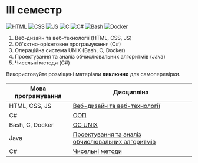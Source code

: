# III семестр

[![HTML](https://img.shields.io/badge/HTML-DD4A25?style=for-the-badge&logo=html5&logoColor=white)](#)
[![CSS](https://img.shields.io/badge/CSS-254ADD?style=for-the-badge&logo=css3&logoColor=white)](#)
[![JS](https://img.shields.io/badge/JS-EFD81D?style=for-the-badge&logo=Javascript&logoColor=white)](#)
[![C](https://img.shields.io/badge/C-7B8794?style=for-the-badge&logo=c&logoColor=white)](#)
[![C#](https://img.shields.io/badge/c%23-purple?style=for-the-badge&logo=csharp&logoColor=white)](#)
[![Bash](https://img.shields.io/badge/Bash-374B42?style=for-the-badge&logo=gnubash&logoColor=white)](#)
[![Docker](https://img.shields.io/badge/Docker-082135?style=for-the-badge&logo=docker&logoColor=2496EE)](#)

1. Веб-дизайн та веб-технології (HTML, CSS, JS)
2. Об'єктно-орієнтовне програмування (С#)
3. Операційна система UNIX (Bash, C, Docker)
4. Проектування та аналіз обчислювальних алгоритмів (Java)
5. Чисельні методи (C#)

Використовуйте розміщені матеріали **виключно** для самоперевірки.


Мова програмування   | Дисципліна
----------------------- | -----------------------
HTML, CSS, JS | [Веб-дизайн та веб-технології](https://github.com/xairaven/kpi_labs/tree/main/3rdSemester/Web%20Design)
С# | [ООП](https://github.com/xairaven/kpi_labs/tree/main/3rdSemester/OOP)
Bash, C, Docker | [ОС UNIX](https://github.com/xairaven/kpi_labs/tree/main/3rdSemester/OS%20UNIX)
Java | [Проектування та аналіз обчислювальних алгоритмів](https://github.com/xairaven/kpi_labs/tree/main/3rdSemester/DACA)
C# | [Чисельні методи](https://github.com/xairaven/kpi_labs/tree/main/3rdSemester/Numerical%20Analysis)